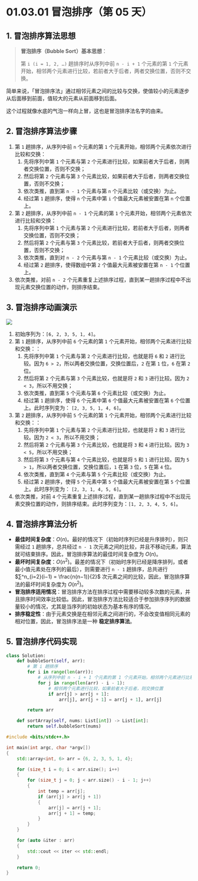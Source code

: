 # 01.03.01 冒泡排序（第 05 天）

## 1. 冒泡排序算法思想

> **冒泡排序（Bubble Sort）基本思想**：
>
> 第 `i (i = 1, 2, …)` 趟排序时从序列中前 `n - i + 1` 个元素的第 `1` 个元素开始，相邻两个元素进行比较，若前者大于后者，两者交换位置，否则不交换。

简单来说，「冒泡排序法」通过相邻元素之间的比较与交换，使值较小的元素逐步从后面移到前面，值较大的元素从前面移到后面。

这个过程就像水底的气泡一样向上冒，这也是冒泡排序法名字的由来。

## 2. 冒泡排序算法步骤

1. 第 `1` 趟排序，从序列中前 `n` 个元素的第 `1` 个元素开始，相邻两个元素依次进行比较和交换：
   1. 先将序列中第 `1` 个元素与第 `2` 个元素进行比较，如果前者大于后者，则两者交换位置，否则不交换；
   2. 然后将第 `2` 个元素与第 `3` 个元素比较，如果前者大于后者，则两者交换位置，否则不交换；
   3. 依次类推，直到第 `n - 1` 个元素与第 `n` 个元素比较（或交换）为止。
   4. 经过第 `1` 趟排序，使得 `n` 个元素中第 `i` 个值最大元素被安置在第 `n` 个位置上。
2. 第 `2` 趟排序，从序列中前 `n - 1` 个元素的第 `1` 个元素开始，相邻两个元素依次进行比较和交换：
   1. 先将序列中第 `1` 个元素与第 `2` 个元素进行比较，若前者大于后者，则两者交换位置，否则不交换；
   2. 然后将第 `2` 个元素与第 `3` 个元素比较，若前者大于后者，则两者交换位置，否则不交换；
   3. 依次类推，直到对 `n - 2` 个元素与第 `n - 1` 个元素比较（或交换）为止。
   4. 经过第 `2` 趟排序，使得数组中第 `2` 个值最大元素被安置在第 `n - 1` 个位置上。
3. 依次类推，对前 `n - 2` 个元素重复上述排序过程，直到某一趟排序过程中不出现元素交换位置的动作，则排序结束。

## 3. 冒泡排序动画演示

![](images/01.03.01-001.gif)

1. 初始序列为：`[6, 2, 3, 5, 1, 4]`。
2. 第 `1` 趟排序，从序列中前 `6` 个元素的第 `1` 个元素开始，相邻两个元素进行比较和交换：：
   1. 先将序列中第 `1` 个元素与第 `2` 个元素进行比较，也就是将 `6` 和 `2` 进行比较。因为 `6 > 2`，所以两者交换位置，交换位置后，`2` 在第 `1` 位，`6` 在第 `2` 位。
   2. 然后将第 `2` 个元素与第 `3` 个元素比较，也就是将 `2` 和 `3` 进行比较。因为 `2 < 3`，所以不用交换；
   3. 依次类推，直到第 `5` 个元素与第 `6` 个元素比较（或交换）为止。
   4. 经过第 `1` 趟排序，使得 `6` 个元素中第 `6` 个值最大元素被安置在第 `6` 个位置上。此时序列变为： `[2, 3, 5, 1, 4, 6]`。
3. 第 `2` 趟排序，从序列中前 `5` 个元素的第 `1` 个元素开始，相邻两个元素进行比较和交换：：
   1. 先将序列中第 `1` 个元素与第 `2` 个元素进行比较，也就是将 `2` 和 `3` 进行比较。因为 `2 < 3`，所以不用交换；
   2. 然后将第 `2` 个元素与第 `3` 个元素比较，也就是将 `3` 和 `4` 进行比较。因为 `3 < 5`，所以不用交换；
   3. 然后将第 `3` 个元素与第 `4` 个元素比较，也就是将 `5` 和 `1` 进行比较。因为 `5 > 1`，所以两者交换位置，交换位置后，`1` 在第 `3` 位，`5` 在第 `4` 位。
   4. 依次类推，直到第 `4` 个元素与第 `5` 个元素比较（或交换）为止。
   5. 经过第 `2` 趟排序，使得 `5` 个元素中第 `5` 个值最大元素被安置在第 `5` 个位置上。此时序列变为： `[2, 3, 1, 4, 5, 6]`。
4. 依次类推，对前 `4` 个元素重复上述排序过程，直到某一趟排序过程中不出现元素交换位置的动作，则排序结束。此时序列变为：`[1, 2, 3, 4, 5, 6]`。

## 4. 冒泡排序算法分析

- **最佳时间复杂度**：$O(n)$。最好的情况下（初始时序列已经是升序排列），则只需经过 `1` 趟排序，总共经过 `n - 1` 次元素之间的比较，并且不移动元素，算法就可结束排序。因此，冒泡排序算法的最佳时间复杂度为 $O(n)$。
- **最坏时间复杂度**：$O(n^2)$。最差的情况下（初始时序列已经是降序排列，或者最小值元素处在序列的最后），则需要进行 `n - 1` 趟排序，总共进行 $∑^n_{i=2}(i−1) = \frac{n(n−1)}{2}$ 次元素之间的比较，因此，冒泡排序算法的最坏时间复杂度为 $O(n^2)$。
- **冒泡排序适用情况**：冒泡排序方法在排序过程中需要移动较多次数的元素，并且排序时间效率比较低。因此，冒泡排序方法比较适合于参加排序序列的数据量较小的情况，尤其是当序列的初始状态为基本有序的情况。
- **排序稳定性**：由于元素交换是在相邻元素之间进行的，不会改变值相同元素的相对位置，因此，冒泡排序法是一种 **稳定排序算法**。

## 5. 冒泡排序代码实现

```Python
class Solution:
    def bubbleSort(self, arr):
        # 第 i 趟排序
        for i in range(len(arr)):
            # 从序列中前 n - i + 1 个元素的第 1 个元素开始，相邻两个元素进行比较
            for j in range(len(arr) - i - 1):
                # 相邻两个元素进行比较，如果前者大于后者，则交换位置
                if arr[j] > arr[j + 1]:
                    arr[j], arr[j + 1] = arr[j + 1], arr[j]

        return arr

    def sortArray(self, nums: List[int]) -> List[int]:
        return self.bubbleSort(nums)
```

```C++
#include <bits/stdc++.h>

int main(int argc, char *argv[])
{
    std::array<int, 6> arr = {6, 2, 3, 5, 1, 4};

    for (size_t i = 0; i < arr.size(); i++)
    {
        for (size_t j = 0; j < arr.size() - i - 1; j++)
        {
            int temp = arr[j];
            if (arr[j] > arr[j + 1])
            {
                arr[j] = arr[j + 1];
                arr[j + 1] = temp;
            }
        }
    }

    for (auto &iter : arr)
    {
        std::cout << iter << std::endl;
    }

    return 0;
}
```
